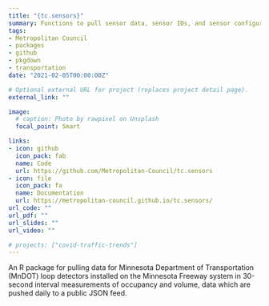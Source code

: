 ```yaml
---
title: "{tc.sensors}"
summary: Functions to pull sensor data, sensor IDs, and sensor configuration for MnDOT metro district
tags:
- Metropolitan Council
- packages
- github
- pkgdown
- transportation
date: "2021-02-05T00:00:00Z"

# Optional external URL for project (replaces project detail page).
external_link: ""

image:
  # caption: Photo by rawpixel on Unsplash
  focal_point: Smart

links:
- icon: github
  icon_pack: fab
  name: Code
  url: https://github.com/Metropolitan-Council/tc.sensors
- icon: file
  icon_pack: fa
  name: Documentation
  url: https://metropolitan-council.github.io/tc.sensors/
url_code: ""
url_pdf: ""
url_slides: ""
url_video: ""

# projects: ["covid-traffic-trends"]
---
```



An R package for pulling data for Minnesota Department of Transportation (MnDOT) loop detectors installed on the Minnesota Freeway system in 30-second interval measurements of occupancy and volume, data which are pushed daily to a public JSON feed.  




